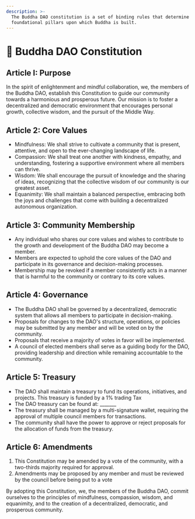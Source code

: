 ```yaml
---
description: >-
  The Buddha DAO constitution is a set of binding rules that determine the
  foundational pillars upon which Buddha is built.
---
```


# 📜 Buddha DAO Constitution

## **Article I: Purpose**

In the spirit of enlightenment and mindful collaboration, we, the members of the Buddha DAO, establish this Constitution to guide our community towards a harmonious and prosperous future. Our mission is to foster a decentralized and democratic environment that encourages personal growth, collective wisdom, and the pursuit of the Middle Way.

## **Article 2:** Core Values

* Mindfulness: We shall strive to cultivate a community that is present, attentive, and open to the ever-changing landscape of life.
* Compassion: We shall treat one another with kindness, empathy, and understanding, fostering a supportive environment where all members can thrive.
* Wisdom: We shall encourage the pursuit of knowledge and the sharing of ideas, recognizing that the collective wisdom of our community is our greatest asset.
* Equanimity: We shall maintain a balanced perspective, embracing both the joys and challenges that come with building a decentralized autonomous organization.

## **Article 3: Community Membership**

* Any individual who shares our core values and wishes to contribute to the growth and development of the Buddha DAO may become a member.
* Members are expected to uphold the core values of the DAO and participate in its governance and decision-making processes.
* Membership may be revoked if a member consistently acts in a manner that is harmful to the community or contrary to its core values.

## **Article 4: Governance**

* The Buddha DAO shall be governed by a decentralized, democratic system that allows all members to participate in decision-making.
* Proposals for changes to the DAO's structure, operations, or policies may be submitted by any member and will be voted on by the community.
* Proposals that receive a majority of votes in favor will be implemented.
* A council of elected members shall serve as a guiding body for the DAO, providing leadership and direction while remaining accountable to the community.

## Article 5: Treasury

* The DAO shall maintain a treasury to fund its operations, initiatives, and projects. This treasury is funded by a 1% trading Tax
* The DAO treasury can be found at: \_\_\_\_\_\_\_&#x20;
* The treasury shall be managed by a multi-signature wallet, requiring the approval of multiple council members for transactions.
* The community shall have the power to approve or reject proposals for the allocation of funds from the treasury.

## Article 6:  Amendments

1. This Constitution may be amended by a vote of the community, with a two-thirds majority required for approval.
2. Amendments may be proposed by any member and must be reviewed by the council before being put to a vote

By adopting this Constitution, we, the members of the Buddha DAO, commit ourselves to the principles of mindfulness, compassion, wisdom, and equanimity, and to the creation of a decentralized, democratic, and prosperous community.
